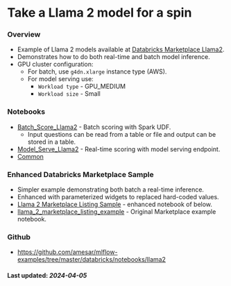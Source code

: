 # Take a Llama 2 model for a spin

### Overview

* Example of Llama 2 models available at [Databricks Marketplace Llama2](https://marketplace.databricks.com/details/46527194-66f5-4ea1-9619-d7ec6be6a2fa/Databricks_Llama-2-Models).
* Demonstrates how to do both real-time and batch model inference.
* GPU cluster configuration:
  * For batch, use `g4dn.xlarge` instance type (AWS).
  * For model serving use:
    * `Workload type` - GPU_MEDIUM
    * `Workload size` - Small

### Notebooks
* [Batch_Score_Llama2](Batch_Score_Llama2.py) - Batch scoring with Spark UDF.
  * Input questions can be read from a table or file and output can be stored in a table.
* [Model_Serve_Llama2](Model_Serve_Llama2.py) - Real-time scoring with model serving endpoint.
* [Common](Common.py)

### Enhanced Databricks Marketplace Sample
* Simpler example demonstrating both batch a real-time inference. 
* Enhanced with parameterized widgets to replaced hard-coded values. 
* [Llama 2 Marketplace Listing Sample](Llama2_Marketplace_Listing_Sample.py) - enhanced notebook of below.
* [llama_2_marketplace_listing_example](https://marketplace.databricks.com/details/46527194-66f5-4ea1-9619-d7ec6be6a2fa/Databricks_Llama-2-Models) - Original Marketplace example notebook.

### Github
* https://github.com/amesar/mlflow-examples/tree/master/databricks/notebooks/llama2

#### Last updated: _2024-04-05_
